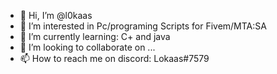 - 👋 Hi, I’m @l0kaas
- 👀 I’m interested in Pc/programing Scripts for Fivem/MTA:SA
- 🌱 I’m currently learning: C+ and java
- 💞️ I’m looking to collaborate on ...
- 📫 How to reach me on discord: Lokaas#7579

<!---
l0kaas/l0kaas is a ✨ special ✨ repository because its `README.md` (this file) appears on your GitHub profile.
You can click the Preview link to take a look at your changes.
--->
